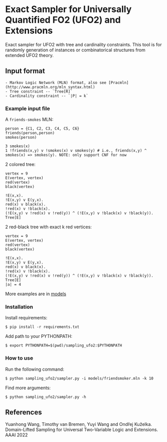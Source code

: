 # Exact Sampler for Universally Quantified FO2 (UFO2) and Extensions

Exact sampler for UFO2 with tree and cardinality constraints.
This tool is for randomly generation of instances or combinatorical structures from extended UFO2 theory.


## Input format
	- Markov Logic Network (MLN) format, also see [Pracmln](http://www.pracmln.org/mln_syntax.html)
	- Tree constraint -- `Tree[R]`
	- Cardinality constraint -- `|P| = k`
   
### Example input file

A `friends-smokes` MLN:

```
person = {C1, C2, C3, C4, C5, C6}
friends(person,person)
smokes(person)

3 smokes(x)
1 !friends(x,y) v !smokes(x) v smokes(y) # i.e., friends(x,y) ^ smokes(x) => smokes(y). NOTE: only support CNF for now
```

2 colored tree:
```
vertex = 9
E(vertex, vertex)
red(vertex)
black(vertex)

!E(x,x).
!E(x,y) v E(y,x).
red(x) v black(x).
!red(x) v !black(x).
(!E(x,y) v !red(x) v !red(y)) ^ (!E(x,y) v !black(x) v !black(y)).
Tree[E]
```

2 red-black tree with exact k red vertices:
```
vertex = 9
E(vertex, vertex)
red(vertex)
black(vertex)

!E(x,x).
!E(x,y) v E(y,x).
red(x) v black(x).
!red(x) v !black(x).
(!E(x,y) v !red(x) v !red(y)) ^ (!E(x,y) v !black(x) v !black(y)).
Tree[E]
|a| = 4
```

More examples are in [models](models/)


### Installation
Install requirements:
```
$ pip install -r requirements.txt
```
Add path to your PYTHONPATH:
```
$ export PYTHONPATH=$(pwd)/sampling_ufo2:$PYTHONPATH
```


### How to use
Run the following command:
```
$ python sampling_ufo2/sampler.py -i models/friendsmoker.mln -k 10
```
Find more arguments: 
```
$ python sampling_ufo2/sampler.py -h
```

## References

Yuanhong Wang, Timothy van Bremen, Yuyi Wang and Ondřej Kuželka. Domain-Lifted Sampling for Universal Two-Variable Logic and Extensions. AAAI 2022
